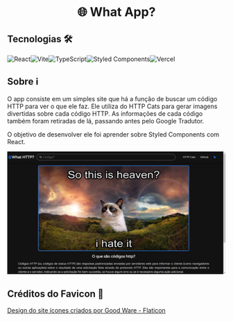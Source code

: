 <center><h1>🌐 What App?</h1></center>

## Tecnologias 🛠️
![React](https://img.shields.io/badge/react-%2320232a.svg?style=for-the-badge&logo=react&logoColor=%2361DAFB)![Vite](https://img.shields.io/badge/vite-%23646CFF.svg?style=for-the-badge&logo=vite&logoColor=white)![TypeScript](https://img.shields.io/badge/typescript-%23007ACC.svg?style=for-the-badge&logo=typescript&logoColor=white)![Styled Components](https://img.shields.io/badge/styled--components-DB7093?style=for-the-badge&logo=styled-components&logoColor=white)![Vercel](https://img.shields.io/badge/vercel-%23000000.svg?style=for-the-badge&logo=vercel&logoColor=white)

## Sobre ℹ️
O app consiste em um simples site que há a função de buscar um código HTTP para ver o que ele faz. Ele utiliza do HTTP Cats para gerar imagens divertidas sobre cada código HTTP. As informações de cada código também foram retiradas de lá, passando antes pelo Google Tradutor.

O objetivo de desenvolver ele foi aprender sobre Styled Components com React.

![Image do projeto](./docs/project.png)

## Créditos do Favicon 🌟
<a href="https://www.flaticon.com/br/icones-gratis/design-do-site" title="design do site ícones">Design do site ícones criados por Good Ware - Flaticon</a>